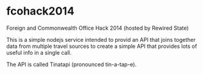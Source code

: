 fcohack2014
===========

Foreign and Commonwealth Office Hack 2014 (hosted by Rewired State)

This is a simple nodejs service intended to provid an API that joins together data from multiple travel sources to create a simple API that provides lots of useful info in a single call.

The API is called Tinatapi (pronounced tin-a-tap-e).